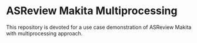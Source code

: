 # ASReview Makita Multiprocessing
This repository is devoted for a use case demonstration of ASReview Makita with multiprocessing approach.


